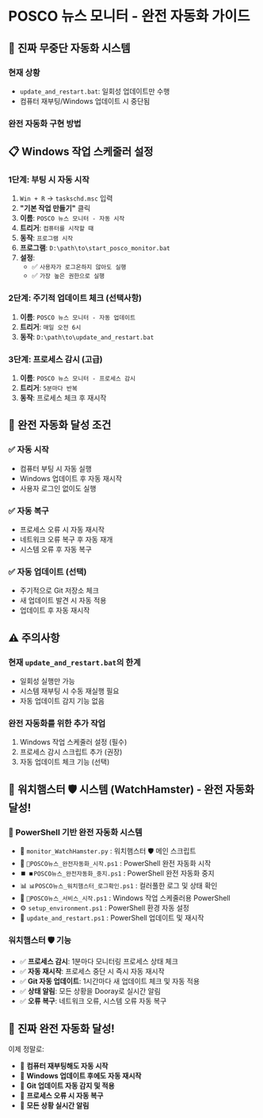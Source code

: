 # POSCO 뉴스 모니터 - 완전 자동화 가이드

## 🎯 **진짜 무중단 자동화 시스템**

### **현재 상황**
- `update_and_restart.bat`: 일회성 업데이트만 수행
- 컴퓨터 재부팅/Windows 업데이트 시 중단됨

### **완전 자동화 구현 방법**

## 📋 **Windows 작업 스케줄러 설정**

### **1단계: 부팅 시 자동 시작**
1. `Win + R` → `taskschd.msc` 입력
2. **"기본 작업 만들기"** 클릭
3. **이름**: `POSCO 뉴스 모니터 - 자동 시작`
4. **트리거**: `컴퓨터를 시작할 때`
5. **동작**: `프로그램 시작`
6. **프로그램**: `D:\path\to\start_posco_monitor.bat`
7. **설정**: 
   - ✅ `사용자가 로그온하지 않아도 실행`
   - ✅ `가장 높은 권한으로 실행`

### **2단계: 주기적 업데이트 체크 (선택사항)**
1. **이름**: `POSCO 뉴스 모니터 - 자동 업데이트`
2. **트리거**: `매일 오전 6시`
3. **동작**: `D:\path\to\update_and_restart.bat`

### **3단계: 프로세스 감시 (고급)**
1. **이름**: `POSCO 뉴스 모니터 - 프로세스 감시`
2. **트리거**: `5분마다 반복`
3. **동작**: 프로세스 체크 후 재시작

## 🚀 **완전 자동화 달성 조건**

### **✅ 자동 시작**
- 컴퓨터 부팅 시 자동 실행
- Windows 업데이트 후 자동 재시작
- 사용자 로그인 없이도 실행

### **✅ 자동 복구**
- 프로세스 오류 시 자동 재시작
- 네트워크 오류 복구 후 자동 재개
- 시스템 오류 후 자동 복구

### **✅ 자동 업데이트 (선택)**
- 주기적으로 Git 저장소 체크
- 새 업데이트 발견 시 자동 적용
- 업데이트 후 자동 재시작

## ⚠️ **주의사항**

### **현재 `update_and_restart.bat`의 한계**
- 일회성 실행만 가능
- 시스템 재부팅 시 수동 재실행 필요
- 자동 업데이트 감지 기능 없음

### **완전 자동화를 위한 추가 작업**
1. Windows 작업 스케줄러 설정 (필수)
2. 프로세스 감시 스크립트 추가 (권장)
3. 자동 업데이트 체크 기능 (선택)

## 🐹 **워치햄스터 🛡️ 시스템 (WatchHamster) - 완전 자동화 달성!**

### **🚀 PowerShell 기반 완전 자동화 시스템**
- 📁 `monitor_WatchHamster.py` : 워치햄스터 🛡️ 메인 스크립트
- 🚀 `🚀POSCO뉴스_완전자동화_시작.ps1` : PowerShell 완전 자동화 시작
- ⏹️ `⏹️POSCO뉴스_완전자동화_중지.ps1` : PowerShell 완전 자동화 중지
- 📊 `📊POSCO뉴스_워치햄스터_로그확인.ps1` : 컬러풀한 로그 및 상태 확인
- 🔧 `🔧POSCO뉴스_서비스_시작.ps1` : Windows 작업 스케줄러용 PowerShell
- ⚙️ `setup_environment.ps1` : PowerShell 환경 자동 설정
- 🔄 `update_and_restart.ps1` : PowerShell 업데이트 및 재시작

### **워치햄스터 🛡️ 기능**
- ✅ **프로세스 감시**: 1분마다 모니터링 프로세스 상태 체크
- ✅ **자동 재시작**: 프로세스 중단 시 즉시 자동 재시작
- ✅ **Git 자동 업데이트**: 1시간마다 새 업데이트 체크 및 자동 적용
- ✅ **상태 알림**: 모든 상황을 Dooray로 실시간 알림
- ✅ **오류 복구**: 네트워크 오류, 시스템 오류 자동 복구

## 🎯 **진짜 완전 자동화 달성!**

이제 정말로:
- 🔄 **컴퓨터 재부팅해도 자동 시작**
- 🔄 **Windows 업데이트 후에도 자동 재시작**
- 🔄 **Git 업데이트 자동 감지 및 적용**
- 🔄 **프로세스 오류 시 자동 복구**
- 🔄 **모든 상황 실시간 알림**